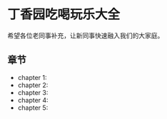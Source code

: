 # 丁香园吃喝玩乐大全

希望各位老同事补充，让新同事快速融入我们的大家庭。

##  章节

* chapter 1:
* chapter 2:
* chapter 3:
* chapter 4:
* chapter 5: